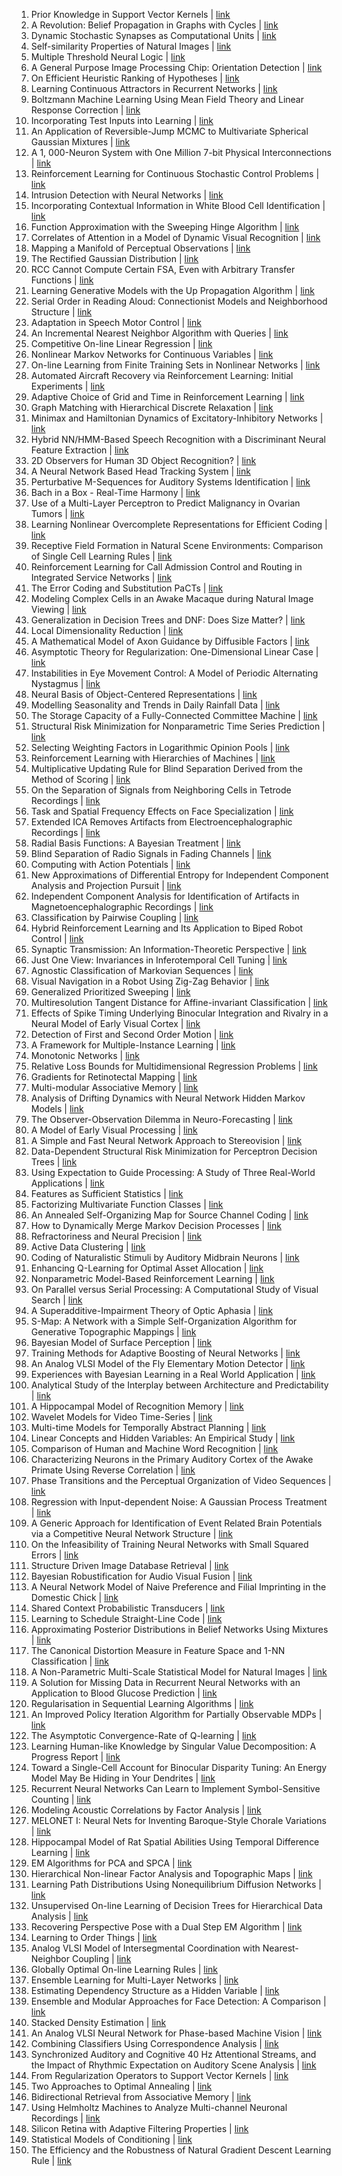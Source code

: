 1. Prior Knowledge in Support Vector Kernels | [link](https://papers.nips.cc/paper/1997/hash/01d8bae291b1e4724443375634ccfa0e-Abstract.html) 
2. A Revolution: Belief Propagation in Graphs with Cycles | [link](https://papers.nips.cc/paper/1997/hash/0245952ecff55018e2a459517fdb40e3-Abstract.html) 
3. Dynamic Stochastic Synapses as Computational Units | [link](https://papers.nips.cc/paper/1997/hash/05311655a15b75fab86956663e1819cd-Abstract.html) 
4. Self-similarity Properties of Natural Images | [link](https://papers.nips.cc/paper/1997/hash/07042ac7d03d3b9911a00da43ce0079a-Abstract.html) 
5. Multiple Threshold Neural Logic | [link](https://papers.nips.cc/paper/1997/hash/0966289037ad9846c5e994be2a91bafa-Abstract.html) 
6. A General Purpose Image Processing Chip: Orientation Detection | [link](https://papers.nips.cc/paper/1997/hash/0a1bf96b7165e962e90cb14648c9462d-Abstract.html) 
7. On Efficient Heuristic Ranking of Hypotheses | [link](https://papers.nips.cc/paper/1997/hash/0c0a7566915f4f24853fc4192689aa7e-Abstract.html) 
8. Learning Continuous Attractors in Recurrent Networks | [link](https://papers.nips.cc/paper/1997/hash/0e3a37aa85a14e359df74fa77eded3f6-Abstract.html) 
9. Boltzmann Machine Learning Using Mean Field Theory and Linear Response Correction | [link](https://papers.nips.cc/paper/1997/hash/0e4e946668cf2afc4299b462b812caca-Abstract.html) 
10. Incorporating Test Inputs into Learning | [link](https://papers.nips.cc/paper/1997/hash/0e55666a4ad822e0e34299df3591d979-Abstract.html) 
11. An Application of Reversible-Jump MCMC to Multivariate Spherical Gaussian Mixtures | [link](https://papers.nips.cc/paper/1997/hash/0ed9422357395a0d4879191c66f4faa2-Abstract.html) 
12. A 1, 000-Neuron System with One Million 7-bit Physical Interconnections | [link](https://papers.nips.cc/paper/1997/hash/14d9e8007c9b41f57891c48e07c23f57-Abstract.html) 
13. Reinforcement Learning for Continuous Stochastic Control Problems | [link](https://papers.nips.cc/paper/1997/hash/186a157b2992e7daed3677ce8e9fe40f-Abstract.html) 
14. Intrusion Detection with Neural Networks | [link](https://papers.nips.cc/paper/1997/hash/1abb1e1ea5f481b589da52303b091cbb-Abstract.html) 
15. Incorporating Contextual Information in White Blood Cell Identification | [link](https://papers.nips.cc/paper/1997/hash/1f3202d820180a39f736f20fce790de8-Abstract.html) 
16. Function Approximation with the Sweeping Hinge Algorithm | [link](https://papers.nips.cc/paper/1997/hash/215a71a12769b056c3c32e7299f1c5ed-Abstract.html) 
17. Correlates of Attention in a Model of Dynamic Visual Recognition | [link](https://papers.nips.cc/paper/1997/hash/23ad3e314e2a2b43b4c720507cec0723-Abstract.html) 
18. Mapping a Manifold of Perceptual Observations | [link](https://papers.nips.cc/paper/1997/hash/28e209b61a52482a0ae1cb9f5959c792-Abstract.html) 
19. The Rectified Gaussian Distribution | [link](https://papers.nips.cc/paper/1997/hash/28fc2782ea7ef51c1104ccf7b9bea13d-Abstract.html) 
20. RCC Cannot Compute Certain FSA, Even with Arbitrary Transfer Functions | [link](https://papers.nips.cc/paper/1997/hash/299fb2142d7de959380f91c01c3a293c-Abstract.html) 
21. Learning Generative Models with the Up Propagation Algorithm | [link](https://papers.nips.cc/paper/1997/hash/29c4a0e4ef7d1969a94a5f4aadd20690-Abstract.html) 
22. Serial Order in Reading Aloud: Connectionist Models and Neighborhood Structure | [link](https://papers.nips.cc/paper/1997/hash/2bd7f907b7f5b6bbd91822c0c7b835f6-Abstract.html) 
23. Adaptation in Speech Motor Control | [link](https://papers.nips.cc/paper/1997/hash/2dffbc474aa176b6dc957938c15d0c8b-Abstract.html) 
24. An Incremental Nearest Neighbor Algorithm with Queries | [link](https://papers.nips.cc/paper/1997/hash/309928d4b100a5d75adff48a9bfc1ddb-Abstract.html) 
25. Competitive On-line Linear Regression | [link](https://papers.nips.cc/paper/1997/hash/30c8e1ca872524fbf7ea5c519ca397ee-Abstract.html) 
26. Nonlinear Markov Networks for Continuous Variables | [link](https://papers.nips.cc/paper/1997/hash/33ebd5b07dc7e407752fe773eed20635-Abstract.html) 
27. On-line Learning from Finite Training Sets in Nonlinear Networks | [link](https://papers.nips.cc/paper/1997/hash/359f38463d487e9e29bd20e24f0c050a-Abstract.html) 
28. Automated Aircraft Recovery via Reinforcement Learning: Initial Experiments | [link](https://papers.nips.cc/paper/1997/hash/363763e5c3dc3a68b399058c34aecf2c-Abstract.html) 
29. Adaptive Choice of Grid and Time in Reinforcement Learning | [link](https://papers.nips.cc/paper/1997/hash/372d3f309fef061977fb2f7ba36d74d2-Abstract.html) 
30. Graph Matching with Hierarchical Discrete Relaxation | [link](https://papers.nips.cc/paper/1997/hash/3bbfdde8842a5c44a0323518eec97cbe-Abstract.html) 
31. Minimax and Hamiltonian Dynamics of Excitatory-Inhibitory Networks | [link](https://papers.nips.cc/paper/1997/hash/3d779cae2d46cf6a8a99a35ba4167977-Abstract.html) 
32. Hybrid NN/HMM-Based Speech Recognition with a Discriminant Neural Feature Extraction | [link](https://papers.nips.cc/paper/1997/hash/3de2334a314a7a72721f1f74a6cb4cee-Abstract.html) 
33. 2D Observers for Human 3D Object Recognition? | [link](https://papers.nips.cc/paper/1997/hash/3e313b9badf12632cdae5452d20e1af6-Abstract.html) 
34. A Neural Network Based Head Tracking System | [link](https://papers.nips.cc/paper/1997/hash/3ff31b21755de79edf5668a07bd37f81-Abstract.html) 
35. Perturbative M-Sequences for Auditory Systems Identification | [link](https://papers.nips.cc/paper/1997/hash/411ae1bf081d1674ca6091f8c59a266f-Abstract.html) 
36. Bach in a Box - Real-Time Harmony | [link](https://papers.nips.cc/paper/1997/hash/42ffcf057e133f94c1b7b5cf543ef3bd-Abstract.html) 
37. Use of a Multi-Layer Perceptron to Predict Malignancy in Ovarian Tumors | [link](https://papers.nips.cc/paper/1997/hash/46771d1f432b42343f56f791422a4991-Abstract.html) 
38. Learning Nonlinear Overcomplete Representations for Efficient Coding | [link](https://papers.nips.cc/paper/1997/hash/489d0396e6826eb0c1e611d82ca8b215-Abstract.html) 
39. Receptive Field Formation in Natural Scene Environments: Comparison of Single Cell Learning Rules | [link](https://papers.nips.cc/paper/1997/hash/4dcae38ee11d3a6606cc6cd636a3628b-Abstract.html) 
40. Reinforcement Learning for Call Admission Control and Routing in Integrated Service Networks | [link](https://papers.nips.cc/paper/1997/hash/4e0d67e54ad6626e957d15b08ae128a6-Abstract.html) 
41. The Error Coding and Substitution PaCTs | [link](https://papers.nips.cc/paper/1997/hash/4e8412ad48562e3c9934f45c3e144d48-Abstract.html) 
42. Modeling Complex Cells in an Awake Macaque during Natural Image Viewing | [link](https://papers.nips.cc/paper/1997/hash/4edaa105d5f53590338791951e38c3ad-Abstract.html) 
43. Generalization in Decision Trees and DNF: Does Size Matter? | [link](https://papers.nips.cc/paper/1997/hash/4f87658ef0de194413056248a00ce009-Abstract.html) 
44. Local Dimensionality Reduction | [link](https://papers.nips.cc/paper/1997/hash/4fa7c62536118cc404dec4a0ca88d4f6-Abstract.html) 
45. A Mathematical Model of Axon Guidance by Diffusible Factors | [link](https://papers.nips.cc/paper/1997/hash/512c5cad6c37edb98ae91c8a76c3a291-Abstract.html) 
46. Asymptotic Theory for Regularization: One-Dimensional Linear Case | [link](https://papers.nips.cc/paper/1997/hash/536a76f94cf7535158f66cfbd4b113b6-Abstract.html) 
47. Instabilities in Eye Movement Control: A Model of Periodic Alternating Nystagmus | [link](https://papers.nips.cc/paper/1997/hash/54072f485cdb7897ebbcaf7525139561-Abstract.html) 
48. Neural Basis of Object-Centered Representations | [link](https://papers.nips.cc/paper/1997/hash/540ae6b0f6ac6e155062f3dd4f0b2b01-Abstract.html) 
49. Modelling Seasonality and Trends in Daily Rainfall Data | [link](https://papers.nips.cc/paper/1997/hash/56352739f59643540a3a6e16985f62c7-Abstract.html) 
50. The Storage Capacity of a Fully-Connected Committee Machine | [link](https://papers.nips.cc/paper/1997/hash/56468d5607a5aaf1604ff5e15593b003-Abstract.html) 
51. Structural Risk Minimization for Nonparametric Time Series Prediction | [link](https://papers.nips.cc/paper/1997/hash/571d3a9420bfd9219f65b643d0003bf4-Abstract.html) 
52. Selecting Weighting Factors in Logarithmic Opinion Pools | [link](https://papers.nips.cc/paper/1997/hash/59f51fd6937412b7e56ded1ea2470c25-Abstract.html) 
53. Reinforcement Learning with Hierarchies of Machines | [link](https://papers.nips.cc/paper/1997/hash/5ca3e9b122f61f8f06494c97b1afccf3-Abstract.html) 
54. Multiplicative Updating Rule for Blind Separation Derived from the Method of Scoring | [link](https://papers.nips.cc/paper/1997/hash/5e1b18c4c6a6d31695acbae3fd70ecc6-Abstract.html) 
55. On the Separation of Signals from Neighboring Cells in Tetrode Recordings | [link](https://papers.nips.cc/paper/1997/hash/5e76bef6e019b2541ff53db39f407a98-Abstract.html) 
56. Task and Spatial Frequency Effects on Face Specialization | [link](https://papers.nips.cc/paper/1997/hash/602d1305678a8d5fdb372271e980da6a-Abstract.html) 
57. Extended ICA Removes Artifacts from Electroencephalographic Recordings | [link](https://papers.nips.cc/paper/1997/hash/674bfc5f6b72706fb769f5e93667bd23-Abstract.html) 
58. Radial Basis Functions: A Bayesian Treatment | [link](https://papers.nips.cc/paper/1997/hash/6786f3c62fbf9021694f6e51cc07fe3c-Abstract.html) 
59. Blind Separation of Radio Signals in Fading Channels | [link](https://papers.nips.cc/paper/1997/hash/6a5889bb0190d0211a991f47bb19a777-Abstract.html) 
60. Computing with Action Potentials | [link](https://papers.nips.cc/paper/1997/hash/6c1da886822c67822bcf3679d04369fa-Abstract.html) 
61. New Approximations of Differential Entropy for Independent Component Analysis and Projection Pursuit | [link](https://papers.nips.cc/paper/1997/hash/6d9c547cf146054a5a720606a7694467-Abstract.html) 
62. Independent Component Analysis for Identification of Artifacts in Magnetoencephalographic Recordings | [link](https://papers.nips.cc/paper/1997/hash/6d9cb7de5e8ac30bd5e8734bc96a35c1-Abstract.html) 
63. Classification by Pairwise Coupling | [link](https://papers.nips.cc/paper/1997/hash/70feb62b69f16e0238f741fab228fec2-Abstract.html) 
64. Hybrid Reinforcement Learning and Its Application to Biped Robot Control | [link](https://papers.nips.cc/paper/1997/hash/7895fc13088ee37f511913bac71fa66f-Abstract.html) 
65. Synaptic Transmission: An Information-Theoretic Perspective | [link](https://papers.nips.cc/paper/1997/hash/78b9cab19959e4af8ff46156ee460c74-Abstract.html) 
66. Just One View: Invariances in Inferotemporal Cell Tuning | [link](https://papers.nips.cc/paper/1997/hash/792c7b5aae4a79e78aaeda80516ae2ac-Abstract.html) 
67. Agnostic Classification of Markovian Sequences | [link](https://papers.nips.cc/paper/1997/hash/79a49b3e3762632813f9e35f4ba53d6c-Abstract.html) 
68. Visual Navigation in a Robot Using Zig-Zag Behavior | [link](https://papers.nips.cc/paper/1997/hash/7a674153c63cff1ad7f0e261c369ab2c-Abstract.html) 
69. Generalized Prioritized Sweeping | [link](https://papers.nips.cc/paper/1997/hash/7b5b23f4aadf9513306bcd59afb6e4c9-Abstract.html) 
70. Multiresolution Tangent Distance for Affine-invariant Classification | [link](https://papers.nips.cc/paper/1997/hash/7d6044e95a16761171b130dcb476a43e-Abstract.html) 
71. Effects of Spike Timing Underlying Binocular Integration and Rivalry in a Neural Model of Early Visual Cortex | [link](https://papers.nips.cc/paper/1997/hash/7f53f8c6c730af6aeb52e66eb74d8507-Abstract.html) 
72. Detection of First and Second Order Motion | [link](https://papers.nips.cc/paper/1997/hash/81ca0262c82e712e50c580c032d99b60-Abstract.html) 
73. A Framework for Multiple-Instance Learning | [link](https://papers.nips.cc/paper/1997/hash/82965d4ed8150294d4330ace00821d77-Abstract.html) 
74. Monotonic Networks | [link](https://papers.nips.cc/paper/1997/hash/83adc9225e4deb67d7ce42d58fe5157c-Abstract.html) 
75. Relative Loss Bounds for Multidimensional Regression Problems | [link](https://papers.nips.cc/paper/1997/hash/83cdcec08fbf90370fcf53bdd56604ff-Abstract.html) 
76. Gradients for Retinotectal Mapping | [link](https://papers.nips.cc/paper/1997/hash/856fc81623da2150ba2210ba1b51d241-Abstract.html) 
77. Multi-modular Associative Memory | [link](https://papers.nips.cc/paper/1997/hash/86109d400f0ed29e840b47ed72777c84-Abstract.html) 
78. Analysis of Drifting Dynamics with Neural Network Hidden Markov Models | [link](https://papers.nips.cc/paper/1997/hash/861dc9bd7f4e7dd3cccd534d0ae2a2e9-Abstract.html) 
79. The Observer-Observation Dilemma in Neuro-Forecasting | [link](https://papers.nips.cc/paper/1997/hash/86e8f7ab32cfd12577bc2619bc635690-Abstract.html) 
80. A Model of Early Visual Processing | [link](https://papers.nips.cc/paper/1997/hash/8b0d268963dd0cfb808aac48a549829f-Abstract.html) 
81. A Simple and Fast Neural Network Approach to Stereovision | [link](https://papers.nips.cc/paper/1997/hash/8b0dc65f996f98fd178a9defd0efa077-Abstract.html) 
82. Data-Dependent Structural Risk Minimization for Perceptron Decision Trees | [link](https://papers.nips.cc/paper/1997/hash/8d3369c4c086f236fabf61d614a32818-Abstract.html) 
83. Using Expectation to Guide Processing: A Study of Three Real-World Applications | [link](https://papers.nips.cc/paper/1997/hash/8d9a0adb7c204239c9635426f35c9522-Abstract.html) 
84. Features as Sufficient Statistics | [link](https://papers.nips.cc/paper/1997/hash/8edd72158ccd2a879f79cb2538568fdc-Abstract.html) 
85. Factorizing Multivariate Function Classes | [link](https://papers.nips.cc/paper/1997/hash/8fb21ee7a2207526da55a679f0332de2-Abstract.html) 
86. An Annealed Self-Organizing Map for Source Channel Coding | [link](https://papers.nips.cc/paper/1997/hash/8fb5f8be2aa9d6c64a04e3ab9f63feee-Abstract.html) 
87. How to Dynamically Merge Markov Decision Processes | [link](https://papers.nips.cc/paper/1997/hash/90db9da4fc5414ab55a9fe495d555c06-Abstract.html) 
88. Refractoriness and Neural Precision | [link](https://papers.nips.cc/paper/1997/hash/95151403b0db4f75bfd8da0b393af853-Abstract.html) 
89. Active Data Clustering | [link](https://papers.nips.cc/paper/1997/hash/9683cc5f89562ea48e72bb321d9f03fb-Abstract.html) 
90. Coding of Naturalistic Stimuli by Auditory Midbrain Neurons | [link](https://papers.nips.cc/paper/1997/hash/9701a1c165dd9420816bfec5edd6c2b1-Abstract.html) 
91. Enhancing Q-Learning for Optimal Asset Allocation | [link](https://papers.nips.cc/paper/1997/hash/970af30e481057c48f87e101b61e6994-Abstract.html) 
92. Nonparametric Model-Based Reinforcement Learning | [link](https://papers.nips.cc/paper/1997/hash/97275a23ca44226c9964043c8462be96-Abstract.html) 
93. On Parallel versus Serial Processing: A Computational Study of Visual Search | [link](https://papers.nips.cc/paper/1997/hash/980ecd059122ce2e50136bda65c25e07-Abstract.html) 
94. A Superadditive-Impairment Theory of Optic Aphasia | [link](https://papers.nips.cc/paper/1997/hash/991de292e76f74f3c285b3f6d57958d5-Abstract.html) 
95. S-Map: A Network with a Simple Self-Organization Algorithm for Generative Topographic Mappings | [link](https://papers.nips.cc/paper/1997/hash/9a1756fd0c741126d7bbd4b692ccbd91-Abstract.html) 
96. Bayesian Model of Surface Perception | [link](https://papers.nips.cc/paper/1997/hash/9aa42b31882ec039965f3c4923ce901b-Abstract.html) 
97. Training Methods for Adaptive Boosting of Neural Networks | [link](https://papers.nips.cc/paper/1997/hash/9cb67ffb59554ab1dabb65bcb370ddd9-Abstract.html) 
98. An Analog VLSI Model of the Fly Elementary Motion Detector | [link](https://papers.nips.cc/paper/1997/hash/a223c6b3710f85df22e9377d6c4f7553-Abstract.html) 
99. Experiences with Bayesian Learning in a Real World Application | [link](https://papers.nips.cc/paper/1997/hash/a424ed4bd3a7d6aea720b86d4a360f75-Abstract.html) 
100. Analytical Study of the Interplay between Architecture and Predictability | [link](https://papers.nips.cc/paper/1997/hash/a50abba8132a77191791390c3eb19fe7-Abstract.html) 
101. A Hippocampal Model of Recognition Memory | [link](https://papers.nips.cc/paper/1997/hash/a60937eba57758ed45b6d3e91e8659f3-Abstract.html) 
102. Wavelet Models for Video Time-Series | [link](https://papers.nips.cc/paper/1997/hash/a8f8f60264024dca151f164729b76c0b-Abstract.html) 
103. Multi-time Models for Temporally Abstract Planning | [link](https://papers.nips.cc/paper/1997/hash/a9be4c2a4041cadbf9d61ae16dd1389e-Abstract.html) 
104. Linear Concepts and Hidden Variables: An Empirical Study | [link](https://papers.nips.cc/paper/1997/hash/ac796a52db3f16bbdb6557d3d89d1c5a-Abstract.html) 
105. Comparison of Human and Machine Word Recognition | [link](https://papers.nips.cc/paper/1997/hash/ad3019b856147c17e82a5bead782d2a8-Abstract.html) 
106. Characterizing Neurons in the Primary Auditory Cortex of the Awake Primate Using Reverse Correlation | [link](https://papers.nips.cc/paper/1997/hash/ad71c82b22f4f65b9398f76d8be4c615-Abstract.html) 
107. Phase Transitions and the Perceptual Organization of Video Sequences | [link](https://papers.nips.cc/paper/1997/hash/af4732711661056eadbf798ba191272a-Abstract.html) 
108. Regression with Input-dependent Noise: A Gaussian Process Treatment | [link](https://papers.nips.cc/paper/1997/hash/afe434653a898da20044041262b3ac74-Abstract.html) 
109. A Generic Approach for Identification of Event Related Brain Potentials via a Competitive Neural Network Structure | [link](https://papers.nips.cc/paper/1997/hash/b069b3415151fa7217e870017374de7c-Abstract.html) 
110. On the Infeasibility of Training Neural Networks with Small Squared Errors | [link](https://papers.nips.cc/paper/1997/hash/b197ffdef2ddc3308584dce7afa3661b-Abstract.html) 
111. Structure Driven Image Database Retrieval | [link](https://papers.nips.cc/paper/1997/hash/b265ce60fe4c5384e622b09eb829b8df-Abstract.html) 
112. Bayesian Robustification for Audio Visual Fusion | [link](https://papers.nips.cc/paper/1997/hash/b7087c1f4f89e63af8d46f3b20271153-Abstract.html) 
113. A Neural Network Model of Naive Preference and Filial Imprinting in the Domestic Chick | [link](https://papers.nips.cc/paper/1997/hash/b8c27b7a1c450ffdacb31483454e0b54-Abstract.html) 
114. Shared Context Probabilistic Transducers | [link](https://papers.nips.cc/paper/1997/hash/bad5f33780c42f2588878a9d07405083-Abstract.html) 
115. Learning to Schedule Straight-Line Code | [link](https://papers.nips.cc/paper/1997/hash/bcc0d400288793e8bdcd7c19a8ac0c2b-Abstract.html) 
116. Approximating Posterior Distributions in Belief Networks Using Mixtures | [link](https://papers.nips.cc/paper/1997/hash/c0826819636026dd1f3674774f06c51d-Abstract.html) 
117. The Canonical Distortion Measure in Feature Space and 1-NN Classification | [link](https://papers.nips.cc/paper/1997/hash/c26820b8a4c1b3c2aa868d6d57e14a79-Abstract.html) 
118. A Non-Parametric Multi-Scale Statistical Model for Natural Images | [link](https://papers.nips.cc/paper/1997/hash/c5cc17e395d3049b03e0f1ccebb02b4d-Abstract.html) 
119. A Solution for Missing Data in Recurrent Neural Networks with an Application to Blood Glucose Prediction | [link](https://papers.nips.cc/paper/1997/hash/c73dfe6c630edb4c1692db67c510f65c-Abstract.html) 
120. Regularisation in Sequential Learning Algorithms | [link](https://papers.nips.cc/paper/1997/hash/c913303f392ffc643f7240b180602652-Abstract.html) 
121. An Improved Policy Iteration Algorithm for Partially Observable MDPs | [link](https://papers.nips.cc/paper/1997/hash/c930eecd01935feef55942cc445f708f-Abstract.html) 
122. The Asymptotic Convergence-Rate of Q-learning | [link](https://papers.nips.cc/paper/1997/hash/cd0dce8fca267bf1fb86cf43e18d5598-Abstract.html) 
123. Learning Human-like Knowledge by Singular Value Decomposition: A Progress Report | [link](https://papers.nips.cc/paper/1997/hash/cec6f62cfb44b1be110b7bf70c8362d8-Abstract.html) 
124. Toward a Single-Cell Account for Binocular Disparity Tuning: An Energy Model May Be Hiding in Your Dendrites | [link](https://papers.nips.cc/paper/1997/hash/cf1f78fe923afe05f7597da2be7a3da8-Abstract.html) 
125. Recurrent Neural Networks Can Learn to Implement Symbol-Sensitive Counting | [link](https://papers.nips.cc/paper/1997/hash/cf9a242b70f45317ffd281241fa66502-Abstract.html) 
126. Modeling Acoustic Correlations by Factor Analysis | [link](https://papers.nips.cc/paper/1997/hash/d10ec7c16cbe9de8fbb1c42787c3ec26-Abstract.html) 
127. MELONET I: Neural Nets for Inventing Baroque-Style Chorale Variations | [link](https://papers.nips.cc/paper/1997/hash/d1ee59e20ad01cedc15f5118a7626099-Abstract.html) 
128. Hippocampal Model of Rat Spatial Abilities Using Temporal Difference Learning | [link](https://papers.nips.cc/paper/1997/hash/d82118376df344b0010f53909b961db3-Abstract.html) 
129. EM Algorithms for PCA and SPCA | [link](https://papers.nips.cc/paper/1997/hash/d9731321ef4e063ebbee79298fa36f56-Abstract.html) 
130. Hierarchical Non-linear Factor Analysis and Topographic Maps | [link](https://papers.nips.cc/paper/1997/hash/daa96d9681a21445772454cbddf0cac1-Abstract.html) 
131. Learning Path Distributions Using Nonequilibrium Diffusion Networks | [link](https://papers.nips.cc/paper/1997/hash/db6ebd0566994d14a1767f14eb6fba81-Abstract.html) 
132. Unsupervised On-line Learning of Decision Trees for Hierarchical Data Analysis | [link](https://papers.nips.cc/paper/1997/hash/dc09c97fd73d7a324bdbfe7c79525f64-Abstract.html) 
133. Recovering Perspective Pose with a Dual Step EM Algorithm | [link](https://papers.nips.cc/paper/1997/hash/e077e1a544eec4f0307cf5c3c721d944-Abstract.html) 
134. Learning to Order Things | [link](https://papers.nips.cc/paper/1997/hash/e11943a6031a0e6114ae69c257617980-Abstract.html) 
135. Analog VLSI Model of Intersegmental Coordination with Nearest-Neighbor Coupling | [link](https://papers.nips.cc/paper/1997/hash/e48e13207341b6bffb7fb1622282247b-Abstract.html) 
136. Globally Optimal On-line Learning Rules | [link](https://papers.nips.cc/paper/1997/hash/e56b06c51e1049195d7b26d043c478a0-Abstract.html) 
137. Ensemble Learning for Multi-Layer Networks | [link](https://papers.nips.cc/paper/1997/hash/e816c635cad85a60fabd6b97b03cbcc9-Abstract.html) 
138. Estimating Dependency Structure as a Hidden Variable | [link](https://papers.nips.cc/paper/1997/hash/ea8fcd92d59581717e06eb187f10666d-Abstract.html) 
139. Ensemble and Modular Approaches for Face Detection: A Comparison | [link](https://papers.nips.cc/paper/1997/hash/eaa32c96f620053cf442ad32258076b9-Abstract.html) 
140. Stacked Density Estimation | [link](https://papers.nips.cc/paper/1997/hash/ee8374ec4e4ad797d42350c904d73077-Abstract.html) 
141. An Analog VLSI Neural Network for Phase-based Machine Vision | [link](https://papers.nips.cc/paper/1997/hash/effc299a1addb07e7089f9b269c31f2f-Abstract.html) 
142. Combining Classifiers Using Correspondence Analysis | [link](https://papers.nips.cc/paper/1997/hash/f016e59c7ad8b1d72903bb1aa5720d53-Abstract.html) 
143. Synchronized Auditory and Cognitive 40 Hz Attentional Streams, and the Impact of Rhythmic Expectation on Auditory Scene Analysis | [link](https://papers.nips.cc/paper/1997/hash/f0dd4a99fba6075a9494772b58f95280-Abstract.html) 
144. From Regularization Operators to Support Vector Kernels | [link](https://papers.nips.cc/paper/1997/hash/f3bd5ad57c8389a8a1a541a76be463bf-Abstract.html) 
145. Two Approaches to Optimal Annealing | [link](https://papers.nips.cc/paper/1997/hash/f4a331b7a22d1b237565d8813a34d8ac-Abstract.html) 
146. Bidirectional Retrieval from Associative Memory | [link](https://papers.nips.cc/paper/1997/hash/f52378e14237225a6f6c7d802dc6abbd-Abstract.html) 
147. Using Helmholtz Machines to Analyze Multi-channel Neuronal Recordings | [link](https://papers.nips.cc/paper/1997/hash/f69e505b08403ad2298b9f262659929a-Abstract.html) 
148. Silicon Retina with Adaptive Filtering Properties | [link](https://papers.nips.cc/paper/1997/hash/fb508ef074ee78a0e58c68be06d8a2eb-Abstract.html) 
149. Statistical Models of Conditioning | [link](https://papers.nips.cc/paper/1997/hash/fe70c36866add1572a8e2b96bfede7bf-Abstract.html) 
150. The Efficiency and the Robustness of Natural Gradient Descent Learning Rule | [link](https://papers.nips.cc/paper/1997/hash/ff49cc40a8890e6a60f40ff3026d2730-Abstract.html) 
